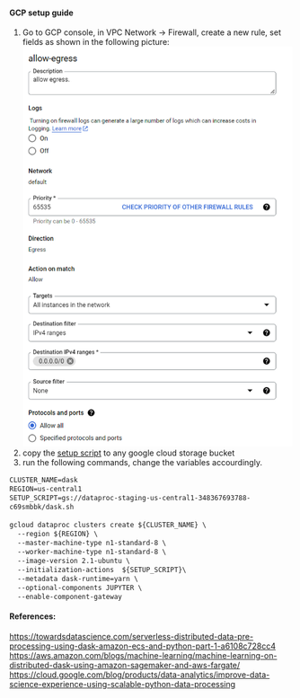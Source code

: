 #### GCP setup guide
1. Go to GCP console, in VPC Network -> Firewall, create a new rule, set fields as shown in the following picture:  
![vpc rule](./readme_imgs/VPC.png)
2. copy the [setup script](./gcp/dask.sh) to any google cloud storage bucket
3. run the following commands, change the variables accourdingly.
```
CLUSTER_NAME=dask
REGION=us-central1
SETUP_SCRIPT=gs://dataproc-staging-us-central1-348367693788-c69smbbk/dask.sh

gcloud dataproc clusters create ${CLUSTER_NAME} \
  --region ${REGION} \
  --master-machine-type n1-standard-8 \
  --worker-machine-type n1-standard-8 \
  --image-version 2.1-ubuntu \
  --initialization-actions  ${SETUP_SCRIPT}\
  --metadata dask-runtime=yarn \
  --optional-components JUPYTER \
  --enable-component-gateway
```

#### References:
https://towardsdatascience.com/serverless-distributed-data-pre-processing-using-dask-amazon-ecs-and-python-part-1-a6108c728cc4
https://aws.amazon.com/blogs/machine-learning/machine-learning-on-distributed-dask-using-amazon-sagemaker-and-aws-fargate/
https://cloud.google.com/blog/products/data-analytics/improve-data-science-experience-using-scalable-python-data-processing